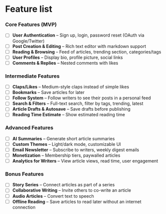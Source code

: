 # Feature list

### **Core Features (MVP)**

- [ ] **User Authentication** – Sign up, login, password reset (OAuth via Google/Twitter)
- [ ] **Post Creation & Editing** – Rich text editor with markdown support
- [ ] **Reading & Browsing** – Feed of articles, trending section, categories/tags
- [ ] **User Profiles** – Display bio, profile picture, social links
- [ ] **Comments & Replies** – Nested comments with likes

### **Intermediate Features**

- [ ] **Claps/Likes** – Medium-style claps instead of simple likes
- [ ] **Bookmarks** – Save articles for later
- [ ] **Follow System** – Follow writers to see their posts in a personal feed
- [ ] **Search & Filters** – Full-text search, filter by tags, trending, latest
- [ ] **Article Drafts & Autosave** – Save drafts before publishing
- [ ] **Reading Time Estimate** – Show estimated reading time

### **Advanced Features**

- [ ] **AI Summaries** – Generate short article summaries
- [ ] **Custom Themes** – Light/dark mode, customizable UI
- [ ] **Email Newsletter** – Subscribe to writers, weekly digest emails
- [ ] **Monetization** – Membership tiers, paywalled articles
- [ ] **Analytics for Writers** – View article views, read time, user engagement

### **Bonus Features**

- [ ] **Story Series** – Connect articles as part of a series
- [ ] **Collaborative Writing** – Invite others to co-write an article
- [ ] **Audio Articles** – Convert text to speech
- [ ] **Offline Reading** – Save articles to read later without an internet connection